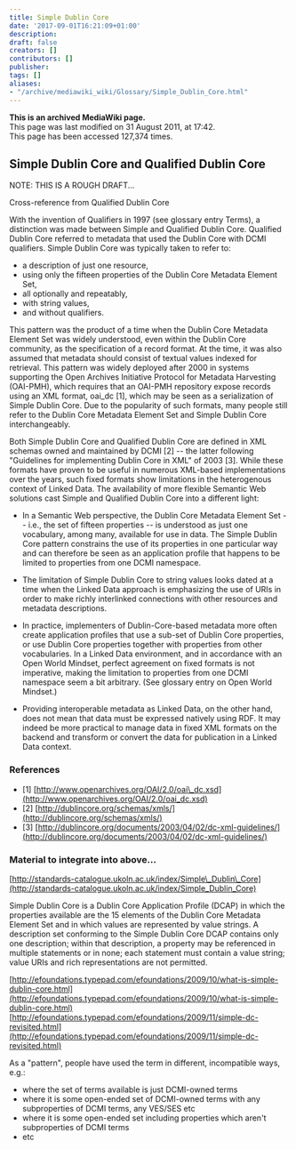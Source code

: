 ```yaml
---
title: Simple Dublin Core
date: '2017-09-01T16:21:09+01:00'
description: 
draft: false
creators: []
contributors: []
publisher: 
tags: []
aliases:
- "/archive/mediawiki_wiki/Glossary/Simple_Dublin_Core.html"
---
```


 **This is an archived MediaWiki page.**  
This page was last modified on 31 August 2011, at 17:42.  
This page has been accessed 127,374 times.

## Simple Dublin Core and Qualified Dublin Core 

NOTE: THIS IS A ROUGH DRAFT...

Cross-reference from Qualified Dublin Core

With the invention of Qualifiers in 1997 (see glossary entry Terms), a distinction was made between Simple and Qualified Dublin Core. Qualified Dublin Core referred to metadata that used the Dublin Core with DCMI qualifiers. Simple Dublin Core was typically taken to refer to:

- a description of just one resource,
- using only the fifteen properties of the Dublin Core Metadata Element Set,
- all optionally and repeatably,
- with string values,
- and without qualifiers.

This pattern was the product of a time when the Dublin Core Metadata Element Set was widely understood, even within the Dublin Core community, as the specification of a record format. At the time, it was also assumed that metadata should consist of textual values indexed for retrieval. This pattern was widely deployed after 2000 in systems supporting the Open Archives Initiative Protocol for Metadata Harvesting (OAI-PMH), which requires that an OAI-PMH repository expose records using an XML format, oai\_dc [1], which may be seen as a serialization of Simple Dublin Core. Due to the popularity of such formats, many people still refer to the Dublin Core Metadata Element Set and Simple Dublin Core interchangeably.

Both Simple Dublin Core and Qualified Dublin Core are defined in XML schemas owned and maintained by DCMI [2] -- the latter following "Guidelines for implementing Dublin Core in XML" of 2003 [3]. While these formats have proven to be useful in numerous XML-based implementations over the years, such fixed formats show limitations in the heterogenous context of Linked Data. The availability of more flexible Semantic Web solutions cast Simple and Qualified Dublin Core into a different light:

- In a Semantic Web perspective, the Dublin Core Metadata Element Set -- i.e., the set of fifteen properties -- is understood as just one vocabulary, among many, available for use in data. The Simple Dublin Core pattern constrains the use of its properties in one particular way and can therefore be seen as an application profile that happens to be limited to properties from one DCMI namespace.

- The limitation of Simple Dublin Core to string values looks dated at a time when the Linked Data approach is emphasizing the use of URIs in order to make richly interlinked connections with other resources and metadata descriptions.

- In practice, implementers of Dublin-Core-based metadata more often create application profiles that use a sub-set of Dublin Core properties, or use Dublin Core properties together with properties from other vocabularies. In a Linked Data environment, and in accordance with an Open World Mindset, perfect agreement on fixed formats is not imperative, making the limitation to properties from one DCMI namespace seem a bit arbitrary. (See glossary entry on Open World Mindset.)

- Providing interoperable metadata as Linked Data, on the other hand, does not mean that data must be expressed natively using RDF. It may indeed be more practical to manage data in fixed XML formats on the backend and transform or convert the data for publication in a Linked Data context.

### References 

- [1] [http://www.openarchives.org/OAI/2.0/oai\_dc.xsd](http://www.openarchives.org/OAI/2.0/oai_dc.xsd)
- [2] [http://dublincore.org/schemas/xmls/](http://dublincore.org/schemas/xmls/)
- [3] [http://dublincore.org/documents/2003/04/02/dc-xml-guidelines/](http://dublincore.org/documents/2003/04/02/dc-xml-guidelines/)

### Material to integrate into above... 

[http://standards-catalogue.ukoln.ac.uk/index/Simple\_Dublin\_Core](http://standards-catalogue.ukoln.ac.uk/index/Simple_Dublin_Core)

Simple Dublin Core is a Dublin Core Application Profile (DCAP) in which the properties available are the 15 elements of the Dublin Core Metadata Element Set and in which values are represented by value strings. A description set conforming to the Simple Dublin Core DCAP contains only one description; within that description, a property may be referenced in multiple statements or in none; each statement must contain a value string; value URIs and rich representations are not permitted.

[http://efoundations.typepad.com/efoundations/2009/10/what-is-simple-dublin-core.html](http://efoundations.typepad.com/efoundations/2009/10/what-is-simple-dublin-core.html) [http://efoundations.typepad.com/efoundations/2009/11/simple-dc-revisited.html](http://efoundations.typepad.com/efoundations/2009/11/simple-dc-revisited.html)

As a "pattern", people have used the term in different, incompatible ways, e.g.:

- where the set of terms available is just DCMI-owned terms 
- where it is some open-ended set of DCMI-owned terms with any subproperties of DCMI terms, any VES/SES etc 
- where it is some open-ended set including properties which aren't subproperties of DCMI terms
- etc

